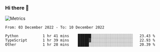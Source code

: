 ### Hi there 👋

![Metrics](https://github.com/radoapx/radoapx/blob/main/github-metrics.svg)

<!--START_SECTION:waka-->

```text
From: 03 December 2022 - To: 10 December 2022

Python           1 hr 41 mins    ██████░░░░░░░░░░░░░░░░░░░   23.43 %
TypeScript       1 hr 39 mins    █████▓░░░░░░░░░░░░░░░░░░░   22.93 %
Other            1 hr 28 mins    █████░░░░░░░░░░░░░░░░░░░░   20.39 %
```

<!--END_SECTION:waka-->

<!--
**radoapx/radoapx** is a ✨ _special_ ✨ repository because its `README.md` (this file) appears on your GitHub profile.

Here are some ideas to get you started:

- 🔭 I’m currently working on ...
- 🌱 I’m currently learning ...
- 👯 I’m looking to collaborate on ...
- 🤔 I’m looking for help with ...
- 💬 Ask me about ...
- 📫 How to reach me: ...
- 😄 Pronouns: ...
- ⚡ Fun fact: ...
-->
